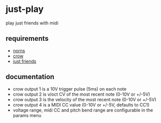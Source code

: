 # just-play

play just friends with midi

## requirements

- [norns](https://monome.org/docs/norns/)
- [crow](https://monome.org/docs/crow/)
- [just friends](https://www.whimsicalraps.com/products/just-friends?variant=5586981781533)

## documentation

- crow output 1 is a 10V trigger pulse (5ms) on each note
- crow output 2 is v/oct CV of the most recent note (0-10V or +/-5V)
- crow output 3 is the velocity of the most recent note (0-10V or +/-5V)
- crow output 4 is a MIDI CC value (0-10V or +/-5V, defaults to CC1)
- voltage range, midi CC and pitch bend range are configurable in the params menu
